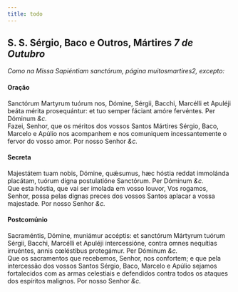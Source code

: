 ```yaml
---
title: todo
---
```

<h2 class="text-center">S. S. Sérgio, Baco e Outros, Mártires <em>7 de Outubro</em></h2>

<em>Como na Missa Sapiéntiam sanctórum, página muitosmartires2, excepto:</em>

<h4 class="text-center">Oração</h4>
<div class="container-fluid">
<div class="row">
<div class="dropcap text-justify">
Sanctórum Martyrum tuórum nos, Dómine, Sérgii, Bacchi, Marcélli et Apuléji beáta mérita prosequántur: et tuo semper fáciant amóre fervéntes. Per Dóminum <em>&c.</em>
</div>
<div class="dropcap text-justify">
Fazei, Senhor, que os méritos dos vossos Santos Mártires Sérgio, Baco, Marcelo e Apúlio nos acompanhem e nos comuniquem incessantemente o fervor do vosso amor. Por nosso Senhor <em>&c.</em>
</div>
</div>
</div>

<h4 class="text-center">Secreta</h4>
<div class="container-fluid">
<div class="row">
<div class="dropcap text-justify">
Majestátem tuam nobis, Dómine, quǽsumus, hæc hóstia reddat immolánda placátam, tuórum digna postulatióne Sanctórum. Per Dóminum <em>&c.</em>
</div>
<div class="dropcap text-justify">
Que esta hóstia, que vai ser imolada em vosso louvor, Vos rogamos, Senhor, possa pelas dignas preces dos vossos Santos aplacar a vossa majestade. Por nosso Senhor <em>&c.</em>
</div>
</div>
</div>

<h4 class="text-center">Postcomúnio</h4>
<div class="container-fluid">
<div class="row">
<div class="dropcap text-justify">
Sacraméntis, Dómine, muniámur accéptis: et sanctórum Mártyrum tuórum Sérgii, Bacchi, Marcélli et Apuléji intercessióne, contra omnes nequítias irruéntes, annis cœléstibus protegámur. Per Dóminum <em>&c.</em>
</div>
<div class="dropcap text-justify">
Que os sacramentos que recebemos, Senhor, nos confortem; e que pela intercessão dos vossos Santos Sérgio, Baco, Marcelo e Apúlio sejamos fortalecidos com as armas celestiais e defendidos contra todos os ataques dos espíritos malignos. Por nosso Senhor <em>&c.</em>
</div>
</div>
</div>
